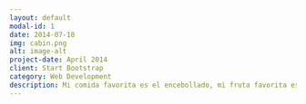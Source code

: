 ```yaml
---
layout: default
modal-id: 1
date: 2014-07-18
img: cabin.png
alt: image-alt
project-date: April 2014
client: Start Bootstrap
category: Web Development
description: Mi comida favorita es el encebollado, mi fruta favorita es la sandía, además de ello me gusta otros platos típicos.. Nam.
---
```

